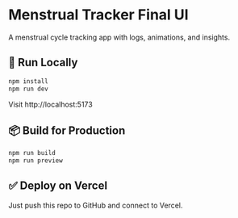 # Menstrual Tracker Final UI

A menstrual cycle tracking app with logs, animations, and insights.

## 🚀 Run Locally

```bash
npm install
npm run dev
```

Visit http://localhost:5173

## 📦 Build for Production

```bash
npm run build
npm run preview
```

## ✅ Deploy on Vercel

Just push this repo to GitHub and connect to Vercel.
